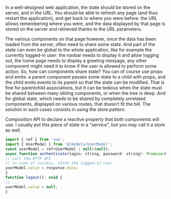 In a well-designed web application, the state should be stored on the server, and in the URL. You
should be able to refresh any page (and thus restart the application), and get back to where you
were before: the URL allows remembering where you were, and the data displayed by that page is
stored on the server and retrieved thanks to the URL parameters.

The various components on that page however, once the data has been loaded from the server,
often need to share some state. And part of the state can even be global to the whole application,
like for example the currently logged-in user: the navbar needs to display it and allow logging out,
	the home page needs to display a greeting message, any other component might need it to know if
the user is allowed to perform some action.
So, how can components share state?
You can of course use props and emits: a parent component passes some state to a child with props,
and the child emits events to its parent so that the state can be modified. That is fine for parentchild
associations, but it can be tedious when the state must be shared between many sibling
components, or when the tree is deep. And for global state, which needs to be shared by completely
unrelated components, displayed on various routes, that doesn’t fit the bill.
The solution in such cases consists in using the store pattern.

Composition API to declare a reactive property that both components will use. I usually put this
piece of state in a "service", but you may call it a store as well.

```js
import { ref } from 'vue';
import { UserModel } from '@/models/UserModel';
const userModel = ref<UserModel | null>(null);
async function authenticate(login: string, password: string): Promise<UserModel> {
// call the HTTP API
// in case of success, store the logged-in user
userModel.value = response.data;
}
function logout(): void {
// ...
userModel.value = null;
}
```
